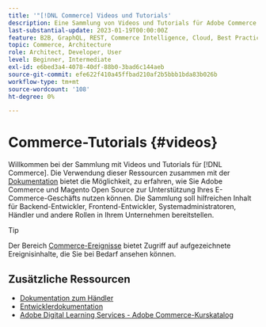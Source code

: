 ```yaml
---
title: '"[!DNL Commerce] Videos und Tutorials'
description: Eine Sammlung von Videos und Tutorials für Adobe Commerce und Magento Open Source
last-substantial-update: 2023-01-19T00:00:00Z
feature: B2B, GraphQL, REST, Commerce Intelligence, Cloud, Best Practices, API Mesh, App Builder
topic: Commerce, Architecture
role: Architect, Developer, User
level: Beginner, Intermediate
exl-id: e6bed3a4-4078-40df-88b0-3bad6c144aeb
source-git-commit: efe622f410a45ffbad210af2b5bbb1bda83b026b
workflow-type: tm+mt
source-wordcount: '108'
ht-degree: 0%

---
```


# Commerce-Tutorials {#videos}

Willkommen bei der Sammlung mit Videos und Tutorials für [!DNL Commerce]. Die Verwendung dieser Ressourcen zusammen mit der [Dokumentation](https://experienceleague.adobe.com/docs/commerce.html) bietet die Möglichkeit, zu erfahren, wie Sie Adobe Commerce und Magento Open Source zur Unterstützung Ihres E-Commerce-Geschäfts nutzen können. Die Sammlung soll hilfreichen Inhalt für Backend-Entwickler, Frontend-Entwickler, Systemadministratoren, Händler und andere Rollen in Ihrem Unternehmen bereitstellen.

<div id="recs-overview-body-1"></div>
<div id="recs-overview-body-2"></div>
<div id="recs-overview-body-3"></div>
<div id="recs-overview-body-4"></div>
<div id="recs-overview-body-5"></div>
<div id="recs-overview-body-6"></div>

>[!TIP]
>
>Der Bereich [Commerce-Ereignisse](https://experienceleague.adobe.com/docs/commerce-events/events/overview.html) bietet Zugriff auf aufgezeichnete Ereignisinhalte, die Sie bei Bedarf ansehen können.

## Zusätzliche Ressourcen

- [Dokumentation zum Händler](https://experienceleague.adobe.com/docs/commerce-admin/user-guides/home.html)
- [Entwicklerdokumentation](https://developer.adobe.com/commerce)
- [Adobe Digital Learning Services - Adobe Commerce-Kurskatalog](https://learning.adobe.com/catalog.html?solution=Adobe%20Commerce)
